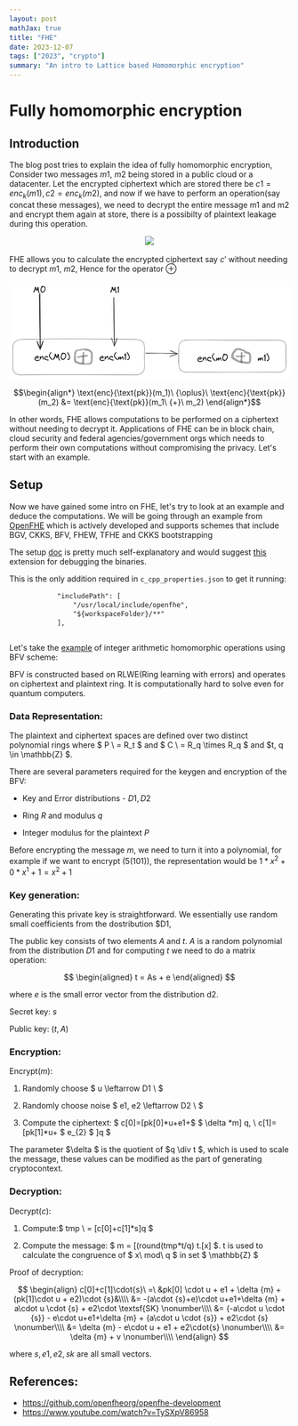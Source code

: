 ```yaml
---
layout: post
mathJax: true
title: "FHE"
date: 2023-12-07
tags: ["2023", "crypto"]
summary: "An intro to Lattice based Homomorphic encryption"
---
```

# Fully homomorphic encryption

## Introduction

The blog post tries to explain the idea of fully homomorphic encryption, Consider two messages $m1,\ m2$ being stored in a public cloud or a datacenter. Let the encrypted ciphertext which are stored there be $c1 = enc_k(m1), c2 = enc_k(m2)$, and now if we have to perform an operation(say concat these messages), we need to decrypt the entire message m1 and m2 and encrypt them again at store, there is a possibilty of plaintext leakage during this operation.

<p align="center">
  <img src="/static/images/image.png/image.png">
</p>

FHE allows you to calculate the encrypted ciphertext say $c'$ without needing to decrypt $m1, \ m2$, Hence for the operator $\oplus$

<p align="center">
  <img src="/static/images/image-1.png">
</p>

$$\begin{align*} \text{enc}{\text{pk}}(m_1)\ {\oplus}\ \text{enc}{\text{pk}}(m_2) &= \text{enc}{\text{pk}}(m_1\ {+}\ m_2) \end{align*}$$


In other words, FHE allows computations to be performed on a ciphertext without needing to decrypt it. Applications of FHE can be in block chain, cloud security and federal agencies/government orgs which needs to perform their own computations without compromising the privacy. Let's start with an example.

## Setup

Now we have gained some intro on FHE, let's try to look at an example and deduce the computations.
We will be going through an example from [OpenFHE](https://github.com/openfheorg/openfhe-development) which is actively developed and supports schemes that include BGV, CKKS, BFV, FHEW, TFHE and CKKS bootstrapping

The setup [doc](https://openfhe-development.readthedocs.io/en/latest/sphinx_rsts/intro/editor_setup.html) is pretty much self-explanatory and would suggest [this](https://marketplace.visualstudio.com/items?itemName=ms-vscode.cmake-tools) extension for debugging the binaries.

This is the only addition required in `c_cpp_properties.json` to get it running:
```text
            "includePath": [
                "/usr/local/include/openfhe",
                "${workspaceFolder}/**"
            ],
```

## 

Let's take the [example]() of integer arithmetic homomorphic operations using BFV scheme:

BFV is constructed based on RLWE(Ring learning with errors) and operates on ciphertext and plaintext ring. It is computationally hard to solve even for quantum computers.

### Data Representation:

The plaintext and ciphertext spaces are defined over two distinct polynomial rings where $ P \ = R_t $ and $ C \ = R_q \times R_q $ and $t, q \in \mathbb{Z} $.

There are several parameters required for the keygen and encryption of the BFV:
    
- Key and Error distributions - $D1, D2$

- Ring $R$ and modulus $q$

- Integer modulus for the plaintext $P$

Before encrypting the message $m$, we need to turn it into a polynomial,
for example if we want to encrypt $(5(101))$, the representation would be
$1 * x^2 + 0 * x^1 + 1 = x^2 + 1$

### Key generation:

Generating this private key is straightforward. We essentially use random small coefficients from the dostribution $D1,

The public key consists of two elements $A$ and $t$. $A$ is a random polynomial from the distribution $D1$ and for computing $t$ we need to do a matrix operation:

$$
\begin{aligned}
t = As + e
\end{aligned}
$$

where $e$ is the small error vector from the distribution d2.

Secret key: $s$

Public key: $(t, A)$

### Encryption:

Encrypt($m$):

  1) Randomly choose $ u \leftarrow D1 \\ $

  2) Randomly choose noise $ e1, e2 \leftarrow D2 \\ $


  3) Compute the ciphertext:
  $ c[0]=[pk[0]*u+e1+$ $ \delta *m] q, \\ c[1]=[pk[1]*u+ $ e_{2} $ ]q $

The parameter $\delta $ is the quotient of $q \div t $, which is used to scale the message, these values can be modified as the part of generating cryptocontext.


### Decryption:

Decrypt($c$):

  1) Compute:$ tmp \ = [c[0]+c[1]*s]q $

  2) Compute the message: $ m = [(round(tmp*t/q) t.[x] $. t is used to calculate the congruence of $ x\ mod\ q $ in set $ \mathbb{Z} $

Proof of decryption:

$$
\begin{align}
    c[0]+c[1]\cdot{s}\  =\  &pk[0] \cdot u + e1 + \delta {m} + (pk[1]\cdot u + e2)\cdot {s}&\\\\
    &= -(a\cdot {s}+e)\cdot u+e1+\delta {m} + a\cdot u \cdot {s} + e2\cdot \textsf{SK} \nonumber\\\\
    &= {-a\cdot u \cdot {s}} - e\cdot u+e1+\delta {m} + {a\cdot u \cdot {s}} + e2\cdot {s} \nonumber\\\\
    &= \delta {m} - e\cdot u + e1 + e2\cdot{s} \nonumber\\\\
    &= \delta {m} + v \nonumber\\\\
\end{align}
$$

where $s, e1, e2, sk$ are all small vectors.

## References:

- https://github.com/openfheorg/openfhe-development
- https://www.youtube.com/watch?v=TySXpV86958

